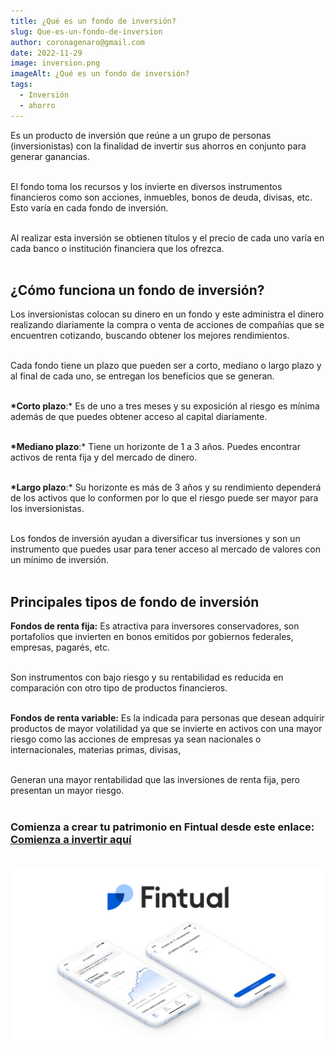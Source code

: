 ```yaml
---
title: ¿Qué es un fondo de inversión?
slug: Que-es-un-fondo-de-inversion
author: coronagenaro@gmail.com
date: 2022-11-29
image: inversion.png
imageAlt: ¿Qué es un fondo de inversión?
tags:
  - Inversión
  - ahorro
---
```

Es un producto de inversión que reúne a un grupo de personas (inversionistas) con la finalidad de invertir sus ahorros en conjunto para generar ganancias. <br/><br/>

El fondo toma los recursos y los invierte en diversos instrumentos financieros como son acciones, inmuebles, bonos de deuda, divisas, etc. Esto varía en cada fondo de inversión. <br/><br/>

Al realizar esta inversión se obtienen títulos y el precio de cada uno varía en cada banco o institución financiera que los ofrezca. <br/><br/>

## ¿Cómo funciona un fondo de inversión?

Los inversionistas colocan su dinero en un fondo y este administra el dinero realizando diariamente la compra o venta de acciones de compañías que se encuentren cotizando, buscando obtener los mejores rendimientos. <br/><br/>

Cada fondo tiene un plazo que pueden ser a corto, mediano o largo plazo y al final de cada uno, se entregan los beneficios que se generan. <br/><br/>

**\*Corto plazo**:* Es de uno a tres meses y su exposición al riesgo es mínima además de que  puedes obtener acceso al capital diariamente. <br/><br/>

**\*Mediano plazo**:* Tiene un horizonte de 1 a 3 años. Puedes encontrar activos de renta fija y del mercado de dinero. <br/><br/>

**\*Largo plazo**:* Su horizonte es más de 3 años y su rendimiento dependerá de los activos que lo conformen por lo que el riesgo puede ser mayor para los inversionistas. <br/><br/>

Los fondos de inversión ayudan a diversificar tus inversiones y son un instrumento que puedes usar para tener acceso al mercado de valores con un mínimo de inversión. <br/><br/>

## Principales tipos de fondo de inversión

**Fondos de renta fija:** Es atractiva para inversores conservadores, son portafolios que invierten en bonos emitidos por gobiernos federales, empresas, pagarés, etc. <br/><br/>

Son instrumentos con bajo riesgo y su rentabilidad es reducida en comparación con otro tipo de productos financieros. <br/><br/>

**Fondos de renta variable:** Es la indicada para personas que desean adquirir productos de mayor volatilidad ya que se invierte en activos con una mayor riesgo como las acciones de empresas ya sean nacionales o internacionales, materias primas, divisas, <br/><br/>

Generan una mayor rentabilidad que las inversiones de renta fija, pero presentan un mayor riesgo. <br/><br/>

### **C﻿omienza a crear tu patrimonio en Fintual desde este enlace: [Comienza a invertir aquí](https://fintual.mx/r/genaroc6)<br/><br/>**

![](fintualportafablog.png)

<br/><br/>